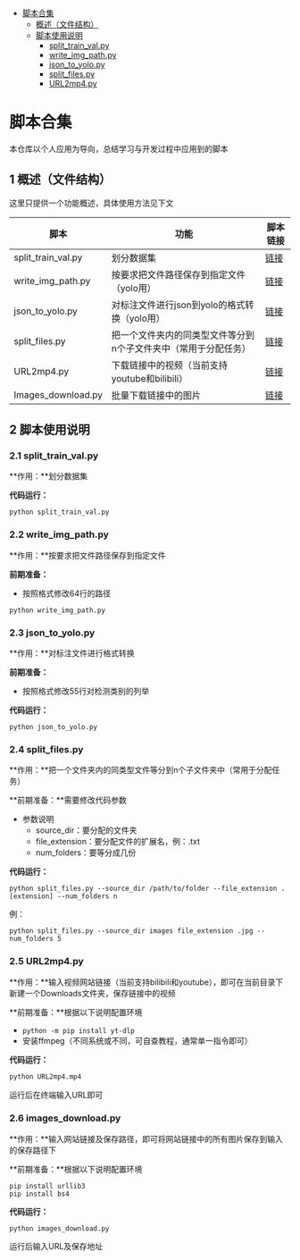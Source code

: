 - [脚本合集](#脚本合集)
  - [概述（文件结构）](#概述文件结构)
  - [脚本使用说明](#脚本使用说明)
    - [split\_train\_val.py](#split_train_valpy)
    - [write\_img\_path.py](#write_img_pathpy)
    - [json\_to\_yolo.py](#json_to_yolopy)
    - [split\_files.py](#split_filespy)
    - [URL2mp4.py](#url2mp4py)


# 脚本合集

本仓库以个人应用为导向，总结学习与开发过程中应用到的脚本

## 1 概述（文件结构）

这里只提供一个功能概述，具体使用方法见下文

| 脚本               | 功能                                                         | 脚本链接                                                     |
| ------------------ | ------------------------------------------------------------ | ------------------------------------------------------------ |
| split_train_val.py | 划分数据集                                                   | [链接](https://github.com/bhsh0112/Script/blob/main/yolo/split_train_val.py) |
| write_img_path.py  | 按要求把文件路径保存到指定文件（yolo用）                     | [链接](https://github.com/bhsh0112/Script/blob/main/yolo/write_img_path.py) |
| json_to_yolo.py    | 对标注文件进行json到yolo的格式转换（yolo用）                 | [链接](https://github.com/bhsh0112/Script/blob/main/yolo/json_to_yolo.py) |
| split_files.py     | 把一个文件夹内的同类型文件等分到n个子文件夹中（常用于分配任务） | [链接](https://github.com/bhsh0112/Script/blob/main/split-files.py) |
| URL2mp4.py         | 下载链接中的视频（当前支持youtube和bilibili）                | [链接](https://github.com/bhsh0112/Script/blob/main/URL2mp4.py) |
| Images_download.py | 批量下载链接中的图片                                         | [链接](https://github.com/bhsh0112/Script/blob/main/images_download.py) |

## 2 脚本使用说明

### 2.1 split_train_val.py

**作用：**划分数据集

**代码运行：**

```
python split_train_val.py
```

### 2.2 write_img_path.py

**作用：**按要求把文件路径保存到指定文件

**前期准备：**

- 按照格式修改64行的路径

```
python write_img_path.py
```

### 2.3 json_to_yolo.py

**作用：**对标注文件进行格式转换

**前期准备：**

- 按照格式修改55行对检测类别的列举

**代码运行：**

```
python json_to_yolo.py
```

### 2.4 split_files.py

**作用：**把一个文件夹内的同类型文件等分到n个子文件夹中（常用于分配任务）

**前期准备：**需要修改代码参数

- 参数说明
  - source_dir：要分配的文件夹
  - file_extension：要分配文件的扩展名，例：.txt
  - num_folders：要等分成几份

**代码运行：**

```
python split_files.py --source_dir /path/to/folder --file_extension .[extension] --num_folders n
```

例：

```
python split_files.py --source_dir images file_extension .jpg --num_folders 5
```

### 2.5 URL2mp4.py

**作用：**输入视频网站链接（当前支持bilibili和youtube），即可在当前目录下新建一个Downloads文件夹，保存链接中的视频

**前期准备：**根据以下说明配置环境

- `python -m pip install yt-dlp`
- 安装ffmpeg（不同系统或不同，可自查教程，通常单一指令即可）

**代码运行：**

```bash
python URL2mp4.mp4
```

运行后在终端输入URL即可

### 2.6 images_download.py

**作用：**输入网站链接及保存路径，即可将网站链接中的所有图片保存到输入的保存路径下

**前期准备：**根据以下说明配置环境

```
pip install urllib3
pip install bs4
```

**代码运行：**

```
python images_download.py
```

运行后输入URL及保存地址
